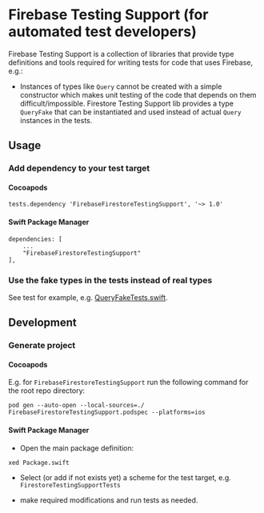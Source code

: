 # Firebase Testing Support (for automated test developers)

Firebase Testing Support is a collection of libraries that provide type definitions and tools required for writing tests for code that uses Firebase, e.g.:

- Instances of types like `Query` cannot be created with a simple constructor which makes unit testing of the code that depends on them difficult/impossible. Firestore Testing Support lib provides a type `QueryFake` that can be instantiated and used instead of actual `Query` instances in the tests.

## Usage

### Add dependency to your test target

#### Cocoapods

```
tests.dependency 'FirebaseFirestoreTestingSupport', '~> 1.0'
```

#### Swift Package Manager

```
dependencies: [
    ...
    "FirebaseFirestoreTestingSupport"
],

```

### Use the fake types in the tests instead of real types

See test for example, e.g. [QueryFakeTests.swift](../FirebaseTestingSupport/Firestore/Tests/QueryFakeTests.swift).

## Development

### Generate project

#### Cocoapods

E.g. for `FirebaseFirestoreTestingSupport` run the following command for the root repo directory:

```
pod gen --auto-open --local-sources=./ FirebaseFirestoreTestingSupport.podspec --platforms=ios
```

#### Swift Package Manager

- Open the main package definition:

```
xed Package.swift
```

- Select (or add if not exists yet) a scheme for the test target, e.g. `FirestoreTestingSupportTests`

- make required modifications and run tests as needed.